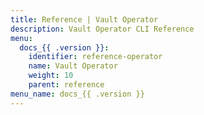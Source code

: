 ```yaml
---
title: Reference | Vault Operator
description: Vault Operator CLI Reference
menu:
  docs_{{ .version }}:
    identifier: reference-operator
    name: Vault Operator
    weight: 10
    parent: reference
menu_name: docs_{{ .version }}
---
```

